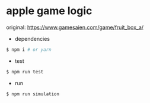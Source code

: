 # apple game logic

original: https://www.gamesaien.com/game/fruit_box_a/

* dependencies

```bash
$ npm i # or yarn
```

* test

```bash
$ npm run test
```

* run 

```bash
$ npm run simulation
```